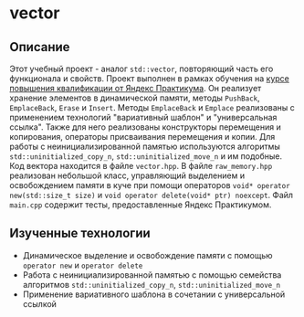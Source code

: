 # vector

## Описание

Этот учебный проект - аналог `std::vector`, повторяющий часть его функционала и свойств. Проект выполнен в рамках обучения на [курсе повышения квалификации от Яндекс Практикума](https://practicum.yandex.ru/cpp/?from=catalog). Он реализует хранение элементов в динамической памяти, методы `PushBack`, `EmplaceBack`, `Erase` и `Insert`. Методы `EmplaceBack` и `Emplace` реализованы с применением технологий "вариативный шаблон" и "универсальная ссылка". Также для него реализованы конструкторы перемещения и копирования, операторы присваивания перемещения и копии. Для работы с неинициализированной памятью используются алгоритмы `std::uninitialized_copy_n`, `std::uninitialized_move_n` и им подобные. Код вектора находится в файле `vector.hpp`. В файле `raw_memory.hpp` реализован небольшой класс, управляющий выделением и освобождением памяти в куче при помощи операторов `void* operator new(std::size_t size)` и `void operator delete(void* ptr) noexcept`. Файл `main.cpp` содержит тесты, предоставленные Яндекс Практикумом.

## Изученные технологии

* Динамическое выделение и освобождение памяти с помощью `operator new` и `operator delete`
* Работа с неинициализированной памятью с помощью семейства алгоритмов `std::uninitialized_copy_n`, `std::uninitialized_move_n`
* Применение вариативного шаблона в сочетании с универсальной ссылкой
